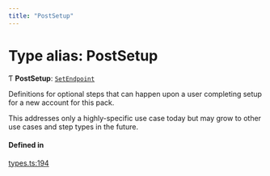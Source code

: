 ```yaml
---
title: "PostSetup"
---
```

# Type alias: PostSetup

Ƭ **PostSetup**: [`SetEndpoint`](../interfaces/SetEndpoint.md)

Definitions for optional steps that can happen upon a user completing setup
for a new account for this pack.

This addresses only a highly-specific use case today but may grow to other
use cases and step types in the future.

#### Defined in

[types.ts:194](https://github.com/coda/packs-sdk/blob/main/types.ts#L194)
